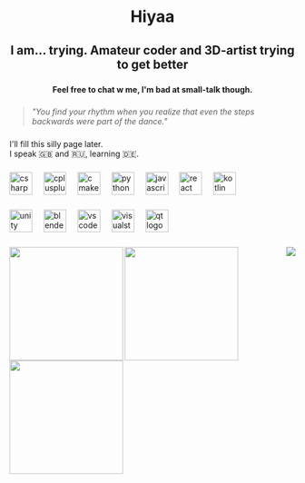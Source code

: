<h1 align="center">Hiyaa</h1>

###

<h2 align="center">I am... trying. Amateur coder and 3D-artist trying to get better</h2>

###


<h4 align="center">Feel free to chat w me, I'm bad at small-talk though.</h4>

###


> *"You find your rhythm when you realize that even the steps backwards were part of the dance."*

###

<p align="left">I'll fill this silly page later.<br> 
  I speak 🇬🇧 and 🇷🇺, learning 🇩🇪.<br>
</p>

###

<div align="left">
  <img src="https://cdn.jsdelivr.net/gh/devicons/devicon/icons/csharp/csharp-original.svg" height="40" alt="csharp logo"  />
  <img width="12" />
  <img src="https://cdn.jsdelivr.net/gh/devicons/devicon/icons/cplusplus/cplusplus-original.svg" height="40" alt="cplusplus logo"  />
  <img width="12" />
  <img src="https://cdn.jsdelivr.net/gh/devicons/devicon/icons/cmake/cmake-original.svg" height="40" alt="cmake logo"  />
  <img width="12" />
  <img src="https://cdn.jsdelivr.net/gh/devicons/devicon/icons/python/python-original.svg" height="40" alt="python logo"  />
  <img width="12" />
  <img src="https://cdn.jsdelivr.net/gh/devicons/devicon/icons/javascript/javascript-original.svg" height="40" alt="javascript logo"  />
  <img width="12" />
  <img src="https://cdn.jsdelivr.net/gh/devicons/devicon/icons/react/react-original.svg" height="40" alt="react logo"  />
  <img width="12" />
  <img src="https://cdn.jsdelivr.net/gh/devicons/devicon/icons/kotlin/kotlin-original.svg" height="40" alt="kotlin logo"  />
</div>

###

<div align="left">
  <img src="https://cdn.jsdelivr.net/gh/devicons/devicon/icons/unity/unity-original.svg" height="40" alt="unity logo"  />
  <img width="12" />
  <img src="https://cdn.jsdelivr.net/gh/devicons/devicon/icons/blender/blender-original.svg" height="40" alt="blender logo"  />
  <img width="12" />
  <img src="https://cdn.jsdelivr.net/gh/devicons/devicon/icons/vscode/vscode-original.svg" height="40" alt="vscode logo"  />
  <img width="12" />
  <img src="https://cdn.jsdelivr.net/gh/devicons/devicon/icons/visualstudio/visualstudio-plain.svg" height="40" alt="visualstudio logo"  />
  <img width="12" />
  <img src="https://cdn.jsdelivr.net/gh/devicons/devicon/icons/qt/qt-original.svg" height="40" alt="qt logo"  />
</div>

###

<img align="left" height="200" src="https://sun9-63.userapi.com/s/v1/ig2/Evt17iy9EeTDMIEyxPdYvbsyUznC7PIamrRj9TeogqGMSE26ue0MxjHCdR03nEQfpljIJO6JUlTikwAcR3EJN0GA.jpg?quality=95&as=32x40,48x60,72x90,108x135,160x200,240x300,360x450,480x600,540x675,640x800,720x900,1080x1350,1280x1600,1440x1800,2048x2560&from=bu&cs=2048x0"  />

###

<img align="left" height="200" src="https://sun9-85.userapi.com/s/v1/if2/k8cjYHvx_DJ-rGp91T__S1Kok8vFCxZ1gvk3XLvy_2_AthmtYMLGpuu6i2ESAjX80PeT0ztYJqpol5NbZj3UN8Hs.jpg?quality=96&as=32x31,48x47,72x70,108x105,160x156,240x234,360x351,480x468,540x526,640x624,720x702,1080x1053,1280x1247,1440x1403,2048x1996&from=bu&cs=2048x0"  />

###

<img align="left" height="200" src="https://sun9-31.userapi.com/s/v1/ig2/jKx3H4tRnqeL6VVMUlCVV_qwX9I0uq7SNI7yxAvhqCxn_Vca2C0Njutp1IL-mb7uR0LYwoQTFWlaisZPAq9SDcfq.jpg?quality=95&as=32x32,48x48,72x72,108x108,160x160,240x240,360x360,480x480,540x540,640x640&from=bu&cs=640x0"  />

###

###

<div align="right">
  <img src="https://visitor-badge.laobi.icu/badge?page_id=rrraumpanzer.rrraumpanzer&left_color=yellow&right_color=black&left_text=%20Oh%20hey,%20gorgeous%20%E2%84%96"  />
</div>

###

